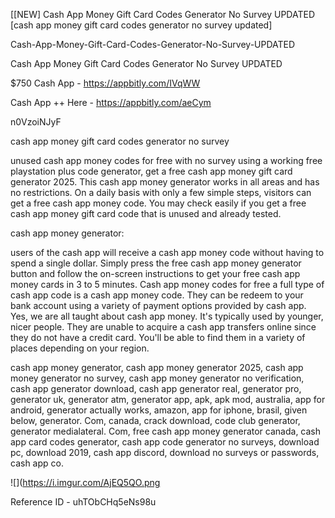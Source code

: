[[NEW] Cash App Money Gift Card Codes Generator No Survey UPDATED [cash app money gift card codes generator no survey updated]

Cash-App-Money-Gift-Card-Codes-Generator-No-Survey-UPDATED

Cash App Money Gift Card Codes Generator No Survey UPDATED

$750 Cash App -  https://appbitly.com/IVqWW


Cash App ++ Here - https://appbitly.com/aeCym


n0VzoiNJyF

cash app money gift card codes generator no survey

unused cash app money codes for free with no survey using a working free playstation plus code generator, get a free cash app money gift card generator 2025. This cash app money generator works in all areas and has no restrictions. On a daily basis with only a few simple steps, visitors can get a free cash app money code. You may check easily if you get a free cash app money gift card code that is unused and already tested.

cash app money generator:

users of the cash app will receive a cash app money code without having to spend a single dollar. Simply press the free cash app money generator button and follow the on-screen instructions to get your free cash app money cards in 3 to 5 minutes. Cash app money codes for free a full type of cash app code is a cash app money code. They can be redeem to your bank account using a variety of payment options provided by cash app. Yes, we are all taught about cash app money. It's typically used by younger, nicer people. They are unable to acquire a cash app transfers online since they do not have a credit card. You'll be able to find them in a variety of places depending on your region.

cash app money generator, cash app money generator 2025, cash app money generator no survey, cash app money generator no verification, cash app generator download, cash app generator real, generator pro, generator uk, generator atm, generator app, apk, apk mod, australia, app for android, generator actually works, amazon, app for iphone, brasil, given below, generator. Com, canada, crack download, code club generator, generator medialateral. Com, free cash app money generator canada, cash app card codes generator, cash app code generator no surveys, download pc, download 2019, cash app discord, download no surveys or passwords, cash app co.

![](https://i.imgur.com/AjEQ5QO.png

Reference ID - uhTObCHq5eNs98u